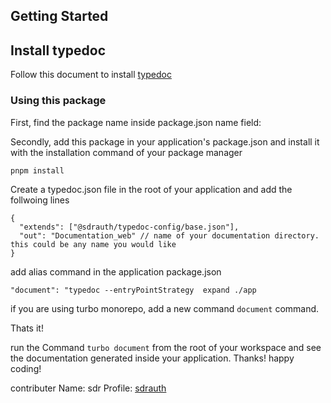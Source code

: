 ## Getting Started

## Install typedoc
Follow this document to install [typedoc](https://typedoc.org/guides/installation/)
### Using this package

First, find the package name inside package.json name field:

Secondly, add this package in your application's package.json and install it with the installation command of your package manager

```bash example
pnpm install
```

Create a typedoc.json file in the root of your application and add the follwoing lines

```
{
  "extends": ["@sdrauth/typedoc-config/base.json"],
  "out": "Documentation_web" // name of your documentation directory. this could be any name you would like
}

```

add alias command in the application package.json

```
"document": "typedoc --entryPointStrategy  expand ./app

```

if you are using turbo monorepo, add a new command `document` command.

Thats it!

run the Command `turbo document` from the root of your workspace and see the documentation generated inside your application. Thanks! happy coding!

contributer Name: sdr Profile: [sdrauth](https://www.npmjs.com/~sdrauth)
